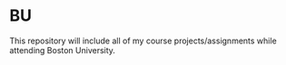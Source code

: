 # BU
This repository will include all of my course projects/assignments while attending Boston University.
